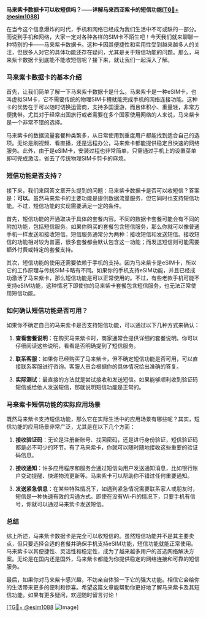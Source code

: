 **马来紫卡数据卡可以收短信吗？——详解马来西亚紫卡的短信功能[[TG💪+ @esim1088](https://t.me/s/esim1088)]**

在当今这个信息爆炸的时代，手机和网络已经成为我们生活中不可或缺的一部分。而说到手机和网络，大家一定对各种各样的SIM卡不陌生吧！今天我们就来聊聊一种特别的卡——马来紫卡数据卡。这种卡因其便捷性和实用性受到越来越多人的关注，但很多人对它的具体功能还存在疑问，尤其是关于短信功能的问题。那么，马来紫卡数据卡到底能不能收短信呢？接下来，就让我们一起深入了解。

### 马来紫卡数据卡的基本介绍

首先，让我们简单了解一下马来紫卡数据卡是什么。马来紫卡是一种eSIM卡，也叫虚拟SIM卡，它不需要传统的物理SIM卡槽就能完成手机的网络连接功能。这种卡的优势在于可以随时切换运营商，支持多国漫游，而且体积小、重量轻，非常方便携带。尤其对于经常出国旅行或者需要在多个国家使用网络的人来说，马来紫卡是一个非常不错的选择。

马来紫卡的数据流量套餐种类繁多，从日常使用到重度用户都能找到适合自己的选项。无论是刷视频、看直播，还是远程办公，马来紫卡都能提供稳定且快速的网络服务。此外，由于是eSIM卡，安装过程也非常简单，只需通过手机上的设置菜单即可完成激活，省去了传统物理SIM卡剪卡的麻烦。

### 短信功能是否支持？

接下来，我们来回答文章开头提到的问题：马来紫卡数据卡是否可以收短信？答案是：**可以**。虽然马来紫卡的主要功能是提供数据流量服务，但它同时也支持短信功能。不过，短信功能的实现需要满足一定的条件。

首先，短信功能的开通取决于具体的套餐内容。不同的数据卡套餐可能会有不同的附加功能，包括短信服务。如果你购买的套餐包含短信服务，那么你就可以像普通手机一样发送和接收短信。短信服务通常分为两种：接收短信和发送短信。接收短信的功能相对较为普遍，很多套餐都会默认包含这一功能；而发送短信则可能需要额外付费或特定的套餐支持。

其次，短信功能的使用还需要依赖于手机的支持。因为马来紫卡是eSIM卡，所以它的工作原理与传统SIM卡略有不同。如果你的手机支持eSIM功能，并且已经成功激活了马来紫卡，那么短信功能是可以正常使用的。不过，有些老款手机可能不支持eSIM功能，这种情况下即使你的马来紫卡套餐包含短信服务，也无法正常使用短信功能。

### 如何确认短信功能是否可用？

如果你不确定自己的马来紫卡是否支持短信功能，可以通过以下几种方式来确认：

1. **查看套餐说明**：在购买马来紫卡时，商家通常会提供详细的套餐说明。你可以仔细阅读这些说明，看看是否明确提到了短信服务。

2. **联系客服**：如果你已经购买了马来紫卡，但不确定短信功能是否可用，可以直接联系客服进行咨询。客服人员会根据你的具体情况给出准确的答复。

3. **实际测试**：最直接的方法就是尝试接收和发送短信。如果能够顺利收到验证码短信或给他人发送短信，那就说明短信功能是正常的。

### 马来紫卡短信功能的实际应用场景

既然马来紫卡支持短信功能，那么它在实际生活中的应用场景有哪些呢？其实，短信功能的应用场景非常广泛，尤其是在以下几个方面：

1. **接收验证码**：无论是注册新账号、找回密码，还是进行身份验证，短信验证码都是必不可少的环节。有了马来紫卡，你就可以随时随地接收这些重要的验证码信息。

2. **接收通知**：许多应用程序和服务会通过短信向用户发送通知消息，比如银行账户变动提醒、快递物流更新等。马来紫卡可以帮助你不错过任何重要通知。

3. **发送紧急信息**：在某些特殊情况下，如遇到紧急情况需要联系家人或朋友时，短信是一种快速有效的沟通方式。即使在没有Wi-Fi的情况下，只要手机有信号，你就可以通过马来紫卡发送短信。

### 总结

综上所述，马来紫卡数据卡是完全可以收短信的。虽然短信功能并不是其主要卖点，但只要选择合适的套餐并确保手机支持eSIM功能，短信功能就能正常使用。马来紫卡以其便捷性、灵活性和稳定性，成为了越来越多用户的首选网络解决方案。无论是在国内还是国外，马来紫卡都能为你提供稳定的网络连接和可靠的短信服务。

最后，如果你对马来紫卡感兴趣，不妨亲自体验一下它的强大功能。相信它会给你的生活带来更多的便利和惊喜。希望这篇文章能帮助你更好地了解马来紫卡及其短信功能。如果有更多疑问，欢迎随时留言讨论！

[[TG💪+ @esim1088](https://t.me/s/esim1088) ![Image](https://i.postimg.cc/4NQfJmqS/Snipaste-2025-05-13-00-14-12.png)]